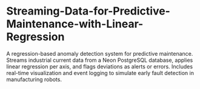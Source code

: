 # Streaming-Data-for-Predictive-Maintenance-with-Linear-Regression
A regression-based anomaly detection system for predictive maintenance. Streams industrial current data from a Neon PostgreSQL database, applies linear regression per axis, and flags deviations as alerts or errors. Includes real-time visualization and event logging to simulate early fault detection in manufacturing robots.
